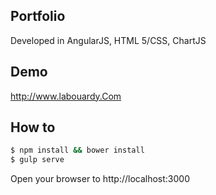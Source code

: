 ## Portfolio

Developed in AngularJS, HTML 5/CSS, ChartJS

## Demo

http://www.labouardy.Com

## How to

```sh
$ npm install && bower install
$ gulp serve
```
Open your browser to http://localhost:3000
